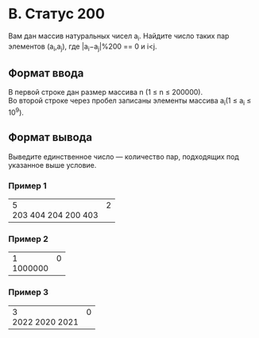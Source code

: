 # B. Статус 200

Вам дан массив натуральных чисел a<sub>i</sub>. Найдите число таких пар элементов
(a<sub>i</sub>,a<sub>j</sub>), где |a<sub>i</sub>−a<sub>j</sub>|%200 == 0 и i<j.

## Формат ввода

В первой строке дан размер массива n (1 ≤ n ≤ 200000).<br>
Во второй строке через пробел записаны элементы массива a<sub>i</sub>(1 ≤ a<sub>i</sub> ≤ 10<sup>9</sup>).

## Формат вывода

Выведите единственное число — количество пар, подходящих под указанное выше условие.

### Пример 1

<table><tr>
<td>
5<br>
203 404 204 200 403
</td>
<td>
2<br>
<br>
</td>
</tr></table>

### Пример 2

<table><tr>
<td>
1<br>
1000000
</td>
<td>
0<br>
<br>
</td>
</tr></table>

### Пример 3

<table><tr>
<td>
3<br>
2022 2020 2021
</td>
<td>
0<br>
<br>
</td>
</tr></table>

